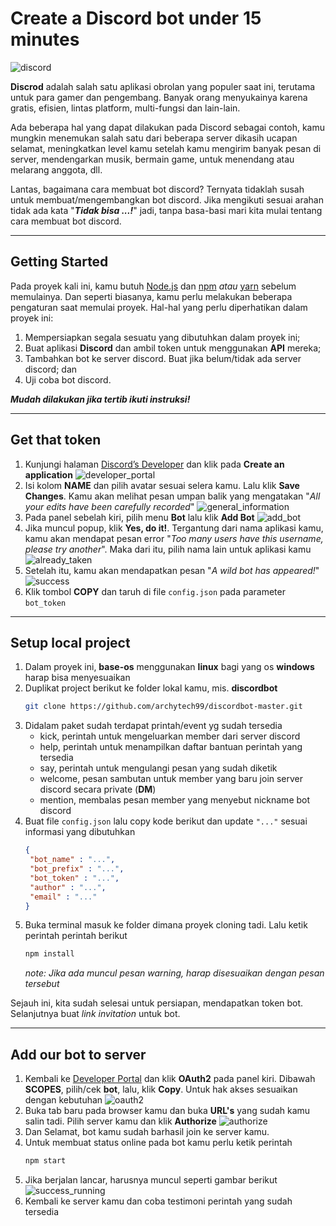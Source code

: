 # Create a Discord bot under 15 minutes

![discord](https://thomlom.dev/static/e8024b37121b1ad919b41f760940a115/8ff1e/cover.png)

**Discrod** adalah salah satu aplikasi obrolan yang populer saat ini, terutama untuk para gamer dan pengembang. Banyak orang menyukainya karena gratis, efisien, lintas platform, multi-fungsi dan lain-lain.

Ada beberapa hal yang dapat dilakukan pada Discord sebagai contoh, kamu mungkin menemukan salah satu dari beberapa server dikasih ucapan selamat, meningkatkan level kamu setelah kamu mengirim banyak pesan di server, mendengarkan musik, bermain game, untuk menendang atau melarang anggota, dll.

Lantas, bagaimana cara membuat bot discord? Ternyata tidaklah susah untuk membuat/mengembangkan bot discord. Jika mengikuti sesuai arahan tidak ada kata "_**Tidak bisa ...!**_" jadi, tanpa basa-basi mari kita mulai tentang cara membuat bot discord.

---

## Getting Started

Pada proyek kali ini, kamu butuh [Node.js](https://nodejs.org/en/) dan [npm](https://www.npmjs.com/) _atau_ [yarn](https://yarnpkg.com/lang/en/) sebelum memulainya. Dan seperti biasanya, kamu perlu melakukan beberapa pengaturan saat memulai proyek. Hal-hal yang perlu diperhatikan dalam proyek ini:

1. Mempersiapkan segala sesuatu yang dibutuhkan dalam proyek ini;
2. Buat aplikasi **Discord** dan ambil token untuk menggunakan **API** mereka;
3. Tambahkan bot ke server discord. Buat jika belum/tidak ada server discord; dan
4. Uji coba bot discord.

_**Mudah dilakukan jika tertib ikuti instruksi!**_

---

## Get that token

1. Kunjungi halaman [Discord’s Developer](https://discordapp.com/developers/applications/) dan klik pada **Create an application**
   ![developer_portal](https://thomlom.dev/static/bd4794b221302021bc1fff73f547216d/8ff1e/grab-token-1.png)
2. Isi kolom **NAME** dan pilih avatar sesuai selera kamu. Lalu klik **Save Changes**. Kamu akan melihat pesan umpan balik yang mengatakan "_All your edits have been carefully recorded_"
   ![general_information](https://thomlom.dev/static/89f20eb20f581c2f43bf1d60e3dd1690/8ff1e/grab-token-2.png)
3. Pada panel sebelah kiri, pilih menu **Bot** lalu klik **Add Bot**
   ![add_bot](https://thomlom.dev/static/294cfce4667e6c50dad939ce13402025/8ff1e/grab-token-3.png)
4. Jika muncul popup, klik **Yes, do it!**. Tergantung dari nama aplikasi kamu, kamu akan mendapat pesan error "_Too many users have this username, please try another_". Maka dari itu, pilih nama lain untuk aplikasi kamu
   ![already_taken](https://thomlom.dev/static/475f6d25d3be864260afc9387d6b32f6/8ff1e/grab-token-4.png)
5. Setelah itu, kamu akan mendapatkan pesan "_A wild bot has appeared!_"
   ![success](https://thomlom.dev/static/428e4f66dfb335bd3daac7cb098e4a75/8ff1e/grab-token-5.png)
6. Klik tombol **COPY** dan taruh di file `config.json` pada parameter `bot_token`

---

## Setup local project

1. Dalam proyek ini, **base-os** menggunakan **linux** bagi yang os **windows** harap bisa menyesuaikan
2. Duplikat project berikut ke folder lokal kamu, mis. **discordbot**
   ```bash
   git clone https://github.com/archytech99/discordbot-master.git
   ```
3. Didalam paket sudah terdapat printah/event yg sudah tersedia
   * kick, perintah untuk mengeluarkan member dari server discord
   * help, perintah untuk menampilkan daftar bantuan perintah yang tersedia
   * say, perintah untuk mengulangi pesan yang sudah diketik
   * welcome, pesan sambutan untuk member yang baru join server discord secara private (**DM**)
   * mention, membalas pesan member yang menyebut nickname bot discord
4. Buat file `config.json` lalu copy kode berikut dan update `"..."` sesuai informasi yang dibutuhkan
   ```json
   {
    "bot_name" : "...",
    "bot_prefix" : "...",
    "bot_token" : "...",
    "author" : "...",
    "email" : "..."
   }
   ```
5. Buka terminal masuk ke folder dimana proyek cloning tadi. Lalu ketik perintah perintah berikut
   ```bash
   npm install
   ```
   _note: Jika ada muncul pesan warning, harap disesuaikan dengan pesan tersebut_

Sejauh ini, kita sudah selesai untuk persiapan, mendapatkan token bot. Selanjutnya buat _link invitation_ untuk bot.

---

## Add our bot to server

1. Kembali ke [Developer Portal](https://discordapp.com/developers/applications/) dan klik **OAuth2** pada panel kiri. Dibawah **SCOPES**, pilih/cek **bot**, lalu, klik **Copy**. Untuk hak akses sesuaikan dengan kebutuhan
   ![oauth2](https://thomlom.dev/static/9a9aab43859445bf8790cd27782fa0e2/8ff1e/add-bot-server-1.png)
2. Buka tab baru pada browser kamu dan buka **URL's** yang sudah kamu salin tadi. Pilih server kamu dan klik **Authorize**
   ![authorize](https://thomlom.dev/static/4befaf0356af652821ad9a336a9bcd4d/8ff1e/add-bot-server-2.png)
3. Dan Selamat, bot kamu sudah barhasil join ke server kamu.
4. Untuk membuat status online pada bot kamu perlu ketik perintah
   ```bash
   npm start
   ```
5. Jika berjalan lancar, harusnya muncul seperti gambar berikut
   ![success_running](https://thomlom.dev/static/2e46e884b7398ac6a068075099fe31a9/54ef9/test-bot-1.png)
6. Kembali ke server kamu dan coba testimoni perintah yang sudah tersedia
